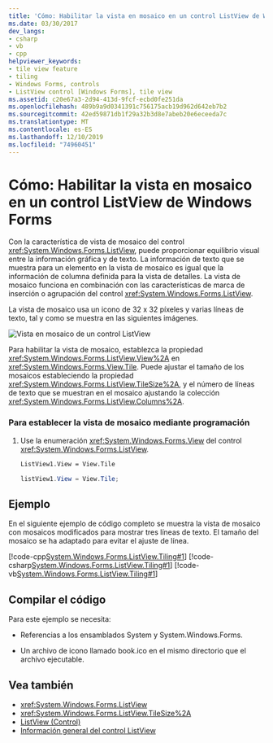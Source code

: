 ```yaml
---
title: 'Cómo: Habilitar la vista en mosaico en un control ListView de Windows Forms'
ms.date: 03/30/2017
dev_langs:
- csharp
- vb
- cpp
helpviewer_keywords:
- tile view feature
- tiling
- Windows Forms, controls
- ListView control [Windows Forms], tile view
ms.assetid: c20e67a3-2d94-413d-9fcf-ecbd0fe251da
ms.openlocfilehash: 489b9a9d0341391c756175acb19d962d642eb7b2
ms.sourcegitcommit: 42ed59871db1f29a32b3d8e7abeb20e6eceeda7c
ms.translationtype: MT
ms.contentlocale: es-ES
ms.lasthandoff: 12/10/2019
ms.locfileid: "74960451"
---
```

# <a name="how-to-enable-tile-view-in-a-windows-forms-listview-control"></a>Cómo: Habilitar la vista en mosaico en un control ListView de Windows Forms
Con la característica de vista de mosaico del control <xref:System.Windows.Forms.ListView>, puede proporcionar equilibrio visual entre la información gráfica y de texto. La información de texto que se muestra para un elemento en la vista de mosaico es igual que la información de columna definida para la vista de detalles. La vista de mosaico funciona en combinación con las características de marca de inserción o agrupación del control <xref:System.Windows.Forms.ListView>.  
  
 La vista de mosaico usa un icono de 32 x 32 píxeles y varias líneas de texto, tal y como se muestra en las siguientes imágenes.  
  
 ![Vista en mosaico de un control ListView](./media/how-to-enable-tile-view-in-a-windows-forms-listview-control/tile-view-in-listview-control.gif "Texto e iconos de la vista de mosaico")  
 
 Para habilitar la vista de mosaico, establezca la propiedad <xref:System.Windows.Forms.ListView.View%2A> en <xref:System.Windows.Forms.View.Tile>. Puede ajustar el tamaño de los mosaicos estableciendo la propiedad <xref:System.Windows.Forms.ListView.TileSize%2A>, y el número de líneas de texto que se muestran en el mosaico ajustando la colección <xref:System.Windows.Forms.ListView.Columns%2A>.  
  
### <a name="to-set-tile-view-programmatically"></a>Para establecer la vista de mosaico mediante programación  
  
1. Use la enumeración <xref:System.Windows.Forms.View> del control <xref:System.Windows.Forms.ListView>.  
  
    ```vb  
    ListView1.View = View.Tile  
    ```  
  
    ```csharp  
    listView1.View = View.Tile;  
    ```  
  
## <a name="example"></a>Ejemplo  
 En el siguiente ejemplo de código completo se muestra la vista de mosaico con mosaicos modificados para mostrar tres líneas de texto. El tamaño del mosaico se ha adaptado para evitar el ajuste de línea.  
  
 [!code-cpp[System.Windows.Forms.ListView.Tiling#1](~/samples/snippets/cpp/VS_Snippets_Winforms/System.Windows.Forms.ListView.Tiling/CPP/listviewtilingexample.cpp#1)]
 [!code-csharp[System.Windows.Forms.ListView.Tiling#1](~/samples/snippets/csharp/VS_Snippets_Winforms/System.Windows.Forms.ListView.Tiling/CS/listviewtilingexample.cs#1)]
 [!code-vb[System.Windows.Forms.ListView.Tiling#1](~/samples/snippets/visualbasic/VS_Snippets_Winforms/System.Windows.Forms.ListView.Tiling/VB/listviewtilingexample.vb#1)]  
  
## <a name="compiling-the-code"></a>Compilar el código  
 Para este ejemplo se necesita:  
  
- Referencias a los ensamblados System y System.Windows.Forms.  
  
- Un archivo de icono llamado book.ico en el mismo directorio que el archivo ejecutable.  
  
## <a name="see-also"></a>Vea también

- <xref:System.Windows.Forms.ListView>
- <xref:System.Windows.Forms.ListView.TileSize%2A>
- [ListView (Control)](listview-control-windows-forms.md)
- [Información general del control ListView](listview-control-overview-windows-forms.md)
